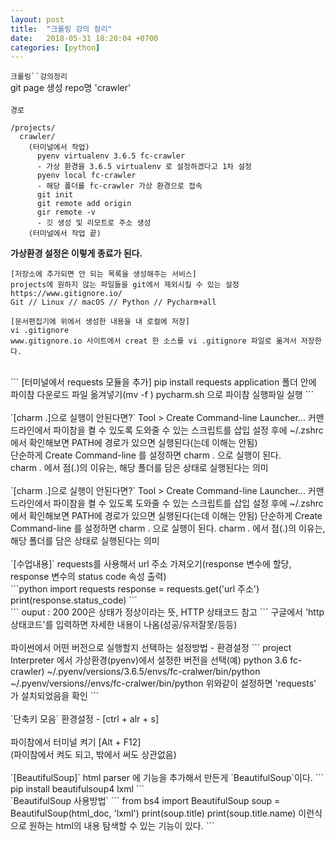 ```yaml
---
layout: post
title:  "크롤링 강의 정리"
date:   2018-05-31 18:20:04 +0700
categories: [python]
---
```

`크롤링``강의정리`
<br>
git page 생성
repo명 'crawler'
<br>
<br>
`경로`
```
/projects/
  crawler/
    (터미널에서 작업)
      pyenv virtualenv 3.6.5 fc-crawler
      - 가상 환경을 3.6.5 virtualenv 로 설정하겠다고 1차 설정
      pyenv local fc-crawler
      - 해당 폴더를 fc-crawler 가상 환경으로 접속
      git init
      git remote add origin
      gir remote -v
      - 깃 생성 및 리모트로 주소 생성
    (터미널에서 작업 끝)
```
**가상환경 설정은 이렇게 종료가 된다.**
<br>
```
[저장소에 추가되면 안 되는 목록을 생성해주는 서비스]
projects에 원하지 않는 파일들을 git에서 제외시킬 수 있는 설정
https://www.gitignore.io/
Git // Linux // macOS // Python // Pycharm+all

[문서편집기에 위에서 생성한 내용을 내 로컬에 저장]
vi .gitignore
www.gitignore.io 사이트에서 creat 한 소스를 vi .gitignore 파일로 옮겨서 저장한다.
```
<br>
```
[터미널에서 requests 모듈을 추가]
pip install requests
application 폴더 안에 파이참 다운로드 파일 옮겨넣기(mv -f )
pycharm.sh 으로 파이참 실행파일 실행
```
<br>
<br>
`[charm .]으로 실행이 안된다면?`
Tool > Create Command-line Launcher...
커맨드라인에서 파이참을 켤 수 있도록 도와줄 수 있는 스크립트를 삽입
설정 후에 ~/.zshrc 에서 확인해보면 PATH에 경로가 있으면 실행된다(는데 이해는 안됨)
<br>
단순하게 Create Command-line 를 설정하면 charm . 으로 실행이 된다.
<br>
charm . 에서 점(.)의 이유는, 해당 폴더를 담은 상태로 실행된다는 의미
<br>
<br>
`[charm .]으로 실행이 안된다면?`
Tool > Create Command-line Launcher...
커맨드라인에서 파이참을 켤 수 있도록 도와줄 수 있는 스크립트를 삽입
설정 후에 ~/.zshrc 에서 확인해보면 PATH에 경로가 있으면 실행된다(는데 이해는 안됨)
단순하게 Create Command-line 를 설정하면 charm . 으로 실행이 된다.
charm . 에서 점(.)의 이유는, 해당 폴더를 담은 상태로 실행된다는 의미
<br>
<br>
`[수업내용]`
requests를 사용해서 url 주소 가져오기(response 변수에 할당, response 변수의 status code 속성 출력)
<br>
```python
import requests
response = requests.get('url 주소')
print(response.status_code)
```
<br>
```
ouput : 200
200은 상태가 정상이라는 뜻,
HTTP 상태코드 참고
```
구글에서 'http 상태코드'를 입력하면 자세한 내용이 나옴(성공/유저잘못/등등)
<br>
<br>
파이썬에서 어떤 버전으로 실행할지 선택하는 설정방법 - 환경설정
```
project Interpreter 에서 가상환경(pyenv)에서 설정한 버전을 선택(예) python 3.6 fc-crawler)
~/.pyenv/versions/3.6.5/envs/fc-cralwer/bin/python
~/.pyenv/versions//envs/fc-cralwer/bin/python
위와같이 설정하면 'requests' 가 설치되었음을 확인
```
<br>
<br>
`단축키 모음`
환경설정 - [ctrl + alr + s]
<br>
<br>
파이참에서 터미널 켜기 [Alt + F12]
<br>
(파이참에서 켜도 되고, 밖에서 써도 상관없음)
<br>
<br>
`[BeautifulSoup]`
html parser 에 기능을 추가해서 만든게 `BeautifulSoup`이다.
```
pip install beautifulsoup4 lxml
```
<br>
`BeautifulSoup 사용방법`
```
from bs4 import BeautifulSoup
soup = BeautifulSoup(html_doc, 'lxml')
print(soup.title)
print(soup.title.name)
이런식으로 원하는 html의 내용 탐색할 수 있는 기능이 있다.
```
<br>

